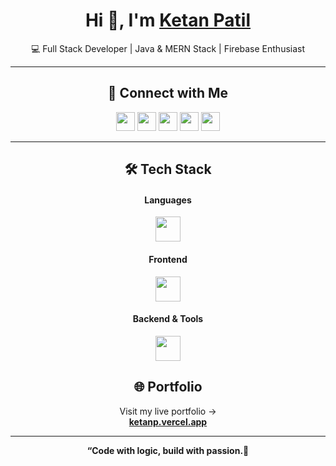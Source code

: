 <h1 align="center">Hi 👋, I'm <a href="https://ketanpatil.vercel.app" target="_blank">Ketan Patil</a></h1>

<p align="center">
  💻 Full Stack Developer | Java & MERN Stack | Firebase Enthusiast  
</p>

---

<h2 align="center">🔗 Connect with Me</h2>

<p align="center">
  <a href="https://www.linkedin.com/in/ket0626/" target="_blank"><img src="https://skillicons.dev/icons?i=linkedin" height="30"/></a>
  <a href="mailto:ketanpatil748@gmail.com" target="_blank"><img src="https://img.icons8.com/color/48/gmail--v1.png" height="30"/></a>
  <a href="https://www.instagram.com/ket_0626/" target="_blank"><img src="https://img.icons8.com/fluency/48/instagram-new.png" height="30"/></a>
  <a href="https://twitter.com/Ket_0626" target="_blank"><img src="https://img.icons8.com/color/48/twitter--v1.png" height="30"/></a>
  <a href="https://discord.gg/GrBASSRa" target="_blank"><img src="https://img.icons8.com/color/48/discord--v1.png" height="30"/></a>
</p>

---

<h2 align="center">🛠️ Tech Stack</h2>

<h4 align="center">Languages</h4>
<p align="center">
  <img src="https://skillicons.dev/icons?i=java,js,cpp,python" height="40"/>
</p>

<h4 align="center">Frontend</h4>
<p align="center">
  <img src="https://skillicons.dev/icons?i=react,html,css,tailwind,bootstrap" height="40"/>
</p>

<h4 align="center">Backend & Tools</h4>
<p align="center">
  <img src="https://skillicons.dev/icons?i=nodejs,express,mongodb,firebase,git" height="40"/>
</p>


<h2 align="center">🌐 Portfolio</h2>

<p align="center">
  Visit my live portfolio →<br>
  <a href="https://ketanp.vercel.app" target="_blank"><b>ketanp.vercel.app</b></a>
</p>

---

<p align="center"><b>“Code with logic, build with passion.🚀</p>
